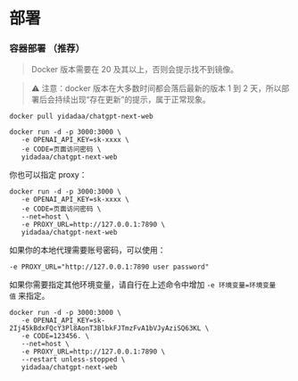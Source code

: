 # 部署

### [](https://github.com/ChatGPTNextWeb/ChatGPT-Next-Web/blob/main/README_CN.md#%E5%AE%B9%E5%99%A8%E9%83%A8%E7%BD%B2-%E6%8E%A8%E8%8D%90)容器部署 （推荐）

> Docker 版本需要在 20 及其以上，否则会提示找不到镜像。

> ⚠️ 注意：docker 版本在大多数时间都会落后最新的版本 1 到 2 天，所以部署后会持续出现“存在更新”的提示，属于正常现象。

```shell
docker pull yidadaa/chatgpt-next-web

docker run -d -p 3000:3000 \
   -e OPENAI_API_KEY=sk-xxxx \
   -e CODE=页面访问密码 \
   yidadaa/chatgpt-next-web
```

你也可以指定 proxy：

```shell
docker run -d -p 3000:3000 \
   -e OPENAI_API_KEY=sk-xxxx \
   -e CODE=页面访问密码 \
   --net=host \
   -e PROXY_URL=http://127.0.0.1:7890 \
   yidadaa/chatgpt-next-web
```

如果你的本地代理需要账号密码，可以使用：

```shell
-e PROXY_URL="http://127.0.0.1:7890 user password"
```

如果你需要指定其他环境变量，请自行在上述命令中增加 `-e 环境变量=环境变量值` 来指定。 


```shell
docker run -d -p 3000:3000 \
   -e OPENAI_API_KEY=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 \
   -e CODE=123456. \
   --net=host \
   -e PROXY_URL=http://127.0.0.1:7890 \
   --restart unless-stopped \
   yidadaa/chatgpt-next-web
```